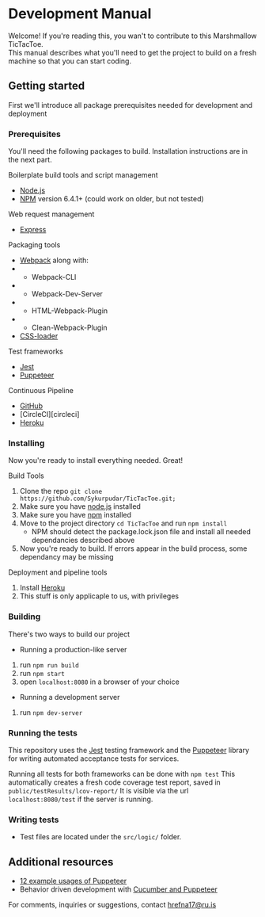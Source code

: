 # Development Manual

Welcome!
If you're reading this, you wan't to contribute to this Marshmallow TicTacToe.  
This manual describes what you'll need to get the project to build on a fresh machine so that you can start coding.  
## Getting started
First we'll introduce all package prerequisites needed for development and deployment  
### Prerequisites
You'll need the following packages to build. Installation instructions are in the next part.  

Boilerplate build tools and script management
- [Node.js][node]
- [NPM][npm] version 6.4.1+ (could work on older, but not tested)

Web request management
- [Express][express]

Packaging tools
- [Webpack][webpack] along with:
- - Webpack-CLI
- - Webpack-Dev-Server
- - HTML-Webpack-Plugin
- - Clean-Webpack-Plugin
- [CSS-loader][css-loader]

Test frameworks
- [Jest][jest]
- [Puppeteer][puppeteer]

Continuous Pipeline
- [GitHub][github]
- [CircleCI][circleci]
- [Heroku][heroku]


### Installing

Now you're ready to install everything needed. Great!

Build Tools

1. Clone the repo `git clone https://github.com/Sykurpudar/TicTacToe.git;`
2. Make sure you have [node.js][node] installed
3. Make sure you have [npm][npm] installed
4. Move to the project directory `cd TicTacToe` and run `npm install`
   - NPM should detect the package.lock.json file and install all needed dependancies described above
5. Now you're ready to build. If errors appear in the build process, some dependancy may be missing

Deployment and pipeline tools
1. Install [Heroku][heroku]
2. This stuff is only applicaple to us, with privileges


### Building

There's two ways to build our project

- Running a production-like server
1. run `npm run build`
2. run `npm start`
3. open `localhost:8080` in a browser of your choice

- Running a development server
1. run `npm dev-server`


### Running the tests
This repository uses the [Jest][jest] testing framework and the [Puppeteer][puppeteer] library for writing automated acceptance tests for services.

Running all tests for both frameworks can be done with `npm test`
This automatically creates a fresh code coverage test report, saved in `public/testResults/lcov-report/`
It is visible via the url `localhost:8080/test` if the server is running.

### Writing tests
- Test files are located under the `src/logic/` folder.

## Additional resources
- [12 example usages of Puppeteer][12examples]
- Behavior driven development with [Cucumber and Puppeteer][cucumber]

For comments, inquiries or suggestions, contact hrefna17@ru.is

[12examples]: https://www.aymen-loukil.com/en/blog-en/google-puppeteer-tutorial-with-examples/
[cucumber]: https://www.aymen-loukil.com/en/blog-en/google-puppeteer-tutorial-with-examples/
[jest]: https://jestjs.io/
[npm]: https://www.npmjs.com/
[puppeteer]: https://github.com/GoogleChrome/puppeteer
[heroku]: https://www.heroku.com/
[github]: https://www.github.com/
[node]: https://www.nodejs.org/
[express]: https://expressjs.com/
[webpack]: https://webpack.js.org/
[css-loader]: https://github.com/webpack-contrib/css-loader 

